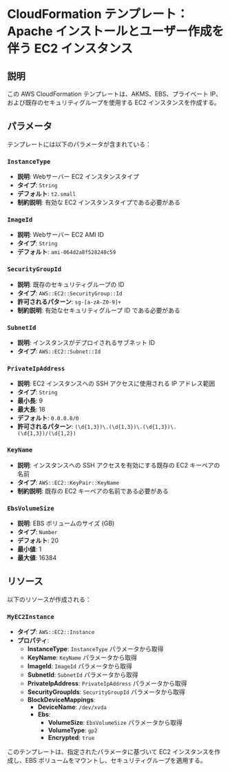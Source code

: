 # CloudFormation テンプレート：Apache インストールとユーザー作成を伴う EC2 インスタンス

## 説明
この AWS CloudFormation テンプレートは、AKMS、EBS、プライベート IP、および既存のセキュリティグループを使用する EC2 インスタンスを作成する。

## パラメータ
テンプレートには以下のパラメータが含まれている：

### `InstanceType`
- **説明**: Webサーバー EC2 インスタンスタイプ
- **タイプ**: `String`
- **デフォルト**: `t2.small`
- **制約説明**: 有効な EC2 インスタンスタイプである必要がある

### `ImageId`
- **説明**: Webサーバー EC2 AMI ID
- **タイプ**: `String`
- **デフォルト**: `ami-064d2a8f528240c59`

### `SecurityGroupId`
- **説明**: 既存のセキュリティグループの ID
- **タイプ**: `AWS::EC2::SecurityGroup::Id`
- **許可されるパターン**: `sg-[a-zA-Z0-9]+`
- **制約説明**: 有効なセキュリティグループ ID である必要がある

### `SubnetId`
- **説明**: インスタンスがデプロイされるサブネット ID
- **タイプ**: `AWS::EC2::Subnet::Id`

### `PrivateIpAddress`
- **説明**: EC2 インスタンスへの SSH アクセスに使用される IP アドレス範囲
- **タイプ**: `String`
- **最小長**: 9
- **最大長**: 18
- **デフォルト**: `0.0.0.0/0`
- **許可されるパターン**: `(\d{1,3})\.(\d{1,3})\.(\d{1,3})\.(\d{1,3})/(\d{1,2})`

### `KeyName`
- **説明**: インスタンスへの SSH アクセスを有効にする既存の EC2 キーペアの名前
- **タイプ**: `AWS::EC2::KeyPair::KeyName`
- **制約説明**: 既存の EC2 キーペアの名前である必要がある

### `EbsVolumeSize`
- **説明**: EBS ボリュームのサイズ (GB)
- **タイプ**: `Number`
- **デフォルト**: 20
- **最小値**: 1
- **最大値**: 16384

## リソース
以下のリソースが作成される：

### `MyEC2Instance`
- **タイプ**: `AWS::EC2::Instance`
- **プロパティ**:
  - **InstanceType**: `InstanceType` パラメータから取得
  - **KeyName**: `KeyName` パラメータから取得
  - **ImageId**: `ImageId` パラメータから取得
  - **SubnetId**: `SubnetId` パラメータから取得
  - **PrivateIpAddress**: `PrivateIpAddress` パラメータから取得
  - **SecurityGroupIds**: `SecurityGroupId` パラメータから取得
  - **BlockDeviceMappings**:
    - **DeviceName**: `/dev/xvda`
    - **Ebs**:
      - **VolumeSize**: `EbsVolumeSize` パラメータから取得
      - **VolumeType**: `gp2`
      - **Encrypted**: `true`

このテンプレートは、指定されたパラメータに基づいて EC2 インスタンスを作成し、EBS ボリュームをマウントし、セキュリティグループを適用する。
